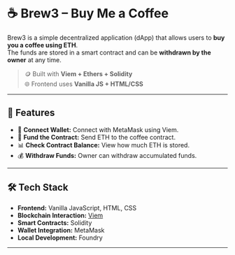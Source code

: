# ☕ Brew3 – Buy Me a Coffee 

Brew3 is a simple decentralized application (dApp) that allows users to **buy you a coffee using ETH**.  
The funds are stored in a smart contract and can be **withdrawn by the owner** at any time.

> 🪙 Built with **Viem + Ethers + Solidity**  
> 🌐 Frontend uses **Vanilla JS + HTML/CSS**  

---

## 📸 Features
- 🔗 **Connect Wallet:** Connect with MetaMask using Viem.
- 💸 **Fund the Contract:** Send ETH to the coffee contract.
- 📊 **Check Contract Balance:** View how much ETH is stored.
- 💰 **Withdraw Funds:** Owner can withdraw accumulated funds.

---

## 🛠️ Tech Stack
- **Frontend:** Vanilla JavaScript, HTML, CSS
- **Blockchain Interaction:** [Viem](https://viem.sh/)
- **Smart Contracts:** Solidity
- **Wallet Integration:** MetaMask
- **Local Development:** Foundry

---


